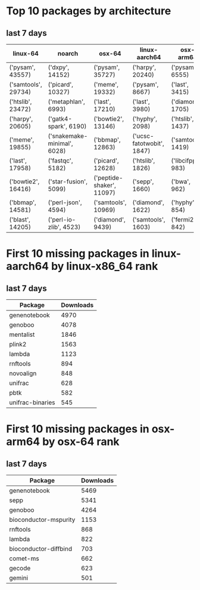 # Top 10 packages by architecture
## last 7 days
|linux-64 | noarch | osx-64 | linux-aarch64 | osx-arm64 | 
|-|-|-|-|-|
|('pysam', 43557) |('dxpy', 14152) |('pysam', 35727) |('harpy', 20240) |('pysam', 6555) |
|('samtools', 29734) |('picard', 10327) |('meme', 19332) |('pysam', 8667) |('last', 3415) |
|('htslib', 23472) |('metaphlan', 6993) |('last', 17210) |('last', 3980) |('diamond', 1705) |
|('harpy', 20605) |('gatk4-spark', 6190) |('bowtie2', 13146) |('hyphy', 2098) |('htslib', 1437) |
|('meme', 19855) |('snakemake-minimal', 6028) |('bbmap', 12863) |('ucsc-fatotwobit', 1847) |('samtools', 1419) |
|('last', 17958) |('fastqc', 5182) |('picard', 12628) |('htslib', 1826) |('libcifpp', 983) |
|('bowtie2', 16416) |('star-fusion', 5099) |('peptide-shaker', 11097) |('sepp', 1660) |('bwa', 962) |
|('bbmap', 14581) |('perl-json', 4594) |('samtools', 10969) |('diamond', 1622) |('hyphy', 854) |
|('blast', 14205) |('perl-io-zlib', 4523) |('diamond', 9439) |('samtools', 1603) |('fermi2', 842) |
# First 10 missing packages in linux-aarch64 by linux-x86_64 rank
## last 7 days

| Package | Downloads |
| - | - |
| genenotebook | 4970 | 
| genoboo | 4078 | 
| mentalist | 1846 | 
| plink2 | 1563 | 
| lambda | 1123 | 
| rnftools | 894 | 
| novoalign | 848 | 
| unifrac | 628 | 
| pbtk | 582 | 
| unifrac-binaries | 545 | 
# First 10 missing packages in osx-arm64 by osx-64 rank
## last 7 days

| Package | Downloads |
| - | - |
| genenotebook | 5469 | 
| sepp | 5341 | 
| genoboo | 4264 | 
| bioconductor-mspurity | 1153 | 
| rnftools | 868 | 
| lambda | 822 | 
| bioconductor-diffbind | 703 | 
| comet-ms | 662 | 
| gecode | 623 | 
| gemini | 501 | 
